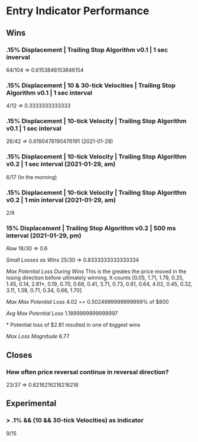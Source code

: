 # Entry Indicator Performance
## Wins
### .15% Displacement | Trailing Stop Algorithm v0.1 | 1 sec inverval
64/104 => 0.6153846153846154

### .15% Displacement | 10 & 30-tick Velocities | Trailing Stop Algorithm v0.1 | 1 sec interval
4/12 => 0.3333333333333

### .15% Displacement | 10-tick Velocity | Trailing Stop Algorithm v0.1 | 1 sec interval
26/42 => 0.6190476190476191 (2021-01-28)

### .15% Displacement | 10-tick Velocity | Trailing Stop Algorithm v0.2 | 1 sec interval (2021-01-29, am)
6/17 (In the morning)

### .15% Displacement | 10-tick Velocity | Trailing Stop Algorithm v0.2 | 1 min interval (2021-01-29, am)
2/9

### 15% Displacement | Trailing Stop Algorithm v0.2 | 500 ms interval (2021-01-29, pm)
*Raw*
18/30 => 0.6

*Small Losses as Wins*
25/30 => 0.8333333333333334

*Max Potential Loss During Wins*
This is the greates the price moved in the losing direction before ultimately winning. It counts
[0.05, 1.71, 1.79, 0.25, 1.45, 0.14, 2.81\*, 0.19, 0.70, 0.68, 0.41, 3.71, 0.73, 0.61, 0.64, 4.02, 0.45, 0.32, 3.11, 1.38, 0.71, 0.34, 0.66, 1.70]

*Max Max Potential Loss*
4.02 == 0.5024999999999999% of $800

*Avg Max Potential Loss*
1.1899999999999997

\* Potential loss of $2.81 resulted in one of biggest wins

*Max Loss Magnitude*
6.77

## Closes
### How often price reversal continue in reversal direction?
23/37 => 0.6216216216216216

## Experimental
### > .1% && (10 && 30-tick Velocities) as indicator
9/15
